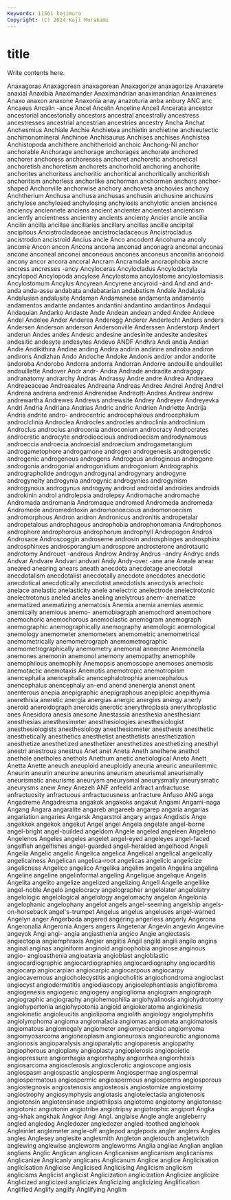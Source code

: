 ```yaml
---
Keywords: 11561 kojimura
Copyright: (C) 2024 Koji Murakami
---
```


# title

Write contents here.



Anaxagoras Anaxagorean anaxagorean Anaxagorize anaxagorize
Anaxarete anaxial Anaxibia Anaximander Anaximandrian anaximandrian Anaximenes Anaxo anaxon anaxone
Anaxonia anay anazoturia anba anbury ANC anc Ancaeus Ancalin -ance
Ancel Ancelin Anceline Ancell Ancerata ancestor ancestorial ancestorially ancestors ancestral
ancestrally ancestress ancestresses ancestrial ancestrian ancestries ancestry Ancha Anchat Anchesmius
Anchiale Anchie Anchietea anchietin anchietine anchieutectic anchimonomineral Anchinoe Anchisaurus Anchises
anchises Anchistea Anchistopoda anchithere anchitherioid anchoic Anchong-Ni anchor anchorable Anchorage
anchorage anchorages anchorate anchored anchorer anchoress anchoresses anchoret anchoretic anchoretical
anchoretish anchoretism anchorets anchorhold anchoring anchorite anchorites anchoritess anchoritic anchoritical
anchoritically anchoritish anchoritism anchorless anchorlike anchorman anchormen anchors anchor-shaped Anchorville
anchorwise anchory anchoveta anchovies anchovy Anchtherium Anchusa anchusa anchusas anchusin
anchusine anchusins anchylose anchylosed anchylosing anchylosis anchylotic ancien ancience anciency
anciennete anciens ancient ancienter ancientest ancientism anciently ancientness ancientry ancients
ancienty Ancier ancile ancilia Ancilin ancilla ancillae ancillaries ancillary ancillas
ancille ancipital ancipitous Ancistrocladaceae ancistrocladaceous Ancistrocladus ancistrodon ancistroid Ancius ancle
Anco ancodont Ancohuma ancoly ancome Ancon ancon Ancona ancona anconad
anconagra anconal anconas ancone anconeal anconei anconeous ancones anconeus anconitis
anconoid ancony ancor ancora ancoral Ancram Ancramdale ancraophobia ancre ancress
ancresses -ancy Ancyloceras Ancylocladus Ancylodactyla ancylopod Ancylopoda ancylose Ancylostoma ancylostome
ancylostomiasis Ancylostomum Ancylus Ancyrean Ancyrene ancyroid -and And and and-
anda anda-assu andabata andabatarian andabatism Andale Andalusia Andalusian andalusite Andaman
Andamanese andamenta andamento andamentos andante andantes andantini andantino andantinos Andaqui
Andaquian Andarko Andaste Ande Andean andean anded Andee Andeee Andel
Andelee Ander Anderea Anderegg Anderer Anderlecht Anders anders Andersen Anderson
anderson Andersonville Anderssen Anderstorp Andert anderun Andes andes Andesic andesine
andesinite andesite andesites andesitic andesyte andesytes Andevo ANDF Andhra Andi
andia Andian Andie Andikithira Andine anding Andira andirin andirine andiroba
andiron andirons Andizhan Ando Andoche Andoke Andonis and/or andor andorite
andoroba Andorobo Andorra andorra Andorran Andorre andouille andouillet andouillette Andover
Andr andr- Andra Andrade andradite andragogy andranatomy andrarchy Andras Andrassy
Andre andre Andrea Andreaea Andreaeaceae Andreaeales Andreana Andreas Andree Andrei
Andrej Andrel Andrena andrena andrenid Andrenidae Andreotti Andres Andrew andrew
andrewartha Andrewes Andrews andrewsite Andrey Andreyev Andreyevka Andri Andria Andriana
Andrias Andric andric Andrien Andriette Andrija Andris andrite andro- androcentric
androcephalous androcephalum androclclinia Androclea Androcles androcles androclinia androclinium Androclus androclus
androconia androconium androcracy Androcrates androcratic androcyte androdioecious androdioecism androdynamous androeccia
androecia androecial androecium androgametangium androgametophore androgamone androgen androgenesis androgenetic androgenic
androgenous androgens Androgeus androginous androgone androgonia androgonial androgonidium androgonium Andrographis
andrographolide androgyn androgynal androgynary androgyne androgyneity androgynia androgynic androgynies androgynism
androgynous androgynus androgyny android androidal androides androids androkinin androl androlepsia
androlepsy Andromache andromache Andromada andromania Andromaque andromed Andromeda andromeda Andromede
andromedotoxin andromonoecious andromonoecism andromorphous Andron andron Andronicus andronitis andropetalar andropetalous
androphagous androphobia androphonomania Androphonos androphore androphorous androphorum androphyll Andropogon Andros
Androsace Androscoggin androseme androsin androsphinges androsphinx androsphinxes androsporangium androspore androsterone
androtauric androtomy Androuet -androus Androw Andrsy Andrus -andry Andryc ands
Andvar Andvare Andvari andvari Andy Andy-over -ane ane Aneale anear
aneared anearing anears aneath anecdota anecdotage anecdotal anecdotalism anecdotalist anecdotally
anecdote anecdotes anecdotic anecdotical anecdotically anecdotist anecdotists anecdysis anechoic anelace
anelastic anelasticity anele anelectric anelectrode anelectrotonic anelectrotonus aneled aneles aneling
anelytrous anem- anematize anematized anematizing anematosis Anemia anemia anemias anemic
anemically anemious anemo- anemobiagraph anemochord anemochore anemochoric anemochorous anemoclastic anemogram
anemograph anemographic anemographically anemography anemologic anemological anemology anemometer anemometers anemometric
anemometrical anemometrically anemometrograph anemometrographic anemometrographically anemometry anemonal anemone Anemonella anemones
anemonin anemonol anemony anemopathy anemophile anemophilous anemophily Anemopsis anemoscope anemoses
anemosis anemotactic anemotaxis Anemotis anemotropic anemotropism anencephalia anencephalic anencephalotrophia anencephalous
anencephalus anencephaly an-end anend anenergia anenst anent anenterous anepia anepigraphic
anepigraphous anepiploic anepithymia anerethisia aneretic anergia anergias anergic anergies anergy
anerly aneroid aneroidograph aneroids anerotic anerythroplasia anerythroplastic anes Anesidora anesis
anesone Anestassia anesthesia anesthesiant anesthesias anesthesimeter anesthesiologies anesthesiologist anesthesiologists anesthesiology
anesthesiometer anesthesis anesthetic anesthetically anesthetics anesthetist anesthetists anesthetization anesthetize anesthetized
anesthetizer anesthetizes anesthetizing anesthyl anestri anestrous anestrus Anet anet Aneta
Aneth anethene anethol anethole anetholes anethols Anethum anetic anetiological Aneto
Anett Anetta Anette aneuch aneuploid aneuploidy aneuria aneuric aneurilemmic Aneurin
aneurin aneurine aneurins aneurism aneurismal aneurismally aneurismatic aneurisms aneurysm aneurysmal
aneurysmally aneurysmatic aneurysms anew Aney Anezeh ANF anfeeld anfract anfractuose
anfractuosity anfractuous anfractuousness anfracture Anfuso ANG anga Angadreme Angadresma angakok
angakoks angakut Angami Angami-naga Angang Angara angaralite angareb angareeb angarep
angaria angarias angariation angaries Angarsk Angarstroi angary angas Angdistis Ange
angekkok angekok angekut Angel angel Angela angelate angel-borne angel-bright angel-builded
angeldom Angele angeled angeleen Angeleno Angelenos Angeles angeles angelet angel-eyed
angeleyes angel-faced angelfish angelfishes angel-guarded angel-heralded angelhood Angeli Angelia Angelic
angelic Angelica angelica Angelical angelical angelically angelicalness Angelican angelica-root angelicas
angelicic angelicize angelicness Angelico angelico Angelika angelim angelin Angelina angelina
Angeline angeline angelinformal angeling Angelique angelique Angelis Angelita angelito angelize
angelized angelizing Angell Angelle angellike angel-noble Angelo angelocracy angelographer angelolater
angelolatry angelologic angelological angelology angelomachy angelon Angelonia angelophanic angelophany angelot
angels angel-seeming angelship angels-on-horseback angel's-trumpet Angelus angelus angeluses angel-warned Angelyn
anger Angerboda angered angering angerless angerly Angerona Angeronalia Angeronia Angers
angers Angetenar Angevin angevin Angevine angeyok Angi angi- angia angiasthenia
angico Angie angiectasis angiectopia angiemphraxis Angier angiitis Angil angild angili
angilo angina anginal anginas anginiform anginoid anginophobia anginose anginous angio-
angioasthenia angioataxia angioblast angioblastic angiocardiographic angiocardiographies angiocardiography angiocarditis angiocarp angiocarpian
angiocarpic angiocarpous angiocarpy angiocavernous angiocholecystitis angiocholitis angiochondroma angioclast angiocyst angiodermatitis
angiodiascopy angioelephantiasis angiofibroma angiogenesis angiogenic angiogeny angioglioma angiogram angiograph angiographic
angiography angiohemophilia angiohyalinosis angiohydrotomy angiohypertonia angiohypotonia angioid angiokeratoma angiokinesis angiokinetic
angioleucitis angiolipoma angiolith angiology angiolymphitis angiolymphoma angioma angiomalacia angiomas angiomata
angiomatosis angiomatous angiomegaly angiometer angiomyocardiac angiomyoma angiomyosarcoma angioneoplasm angioneurosis angioneurotic
angionoma angionosis angioparalysis angioparalytic angioparesis angiopathy angiophorous angioplany angioplasty angioplerosis
angiopoietic angiopressure angiorrhagia angiorrhaphy angiorrhea angiorrhexis angiosarcoma angiosclerosis angiosclerotic angioscope
angiosis angiospasm angiospastic angiosperm Angiospermae angiospermal angiospermatous angiospermic angiospermous angiosperms
angiosporous angiostegnosis angiostenosis angiosteosis angiostomize angiostomy angiostrophy angiosymphysis angiotasis angiotelectasia
angiotenosis angiotensin angiotensinase angiothlipsis angiotome angiotomy angiotonase angiotonic angiotonin angiotribe
angiotripsy angiotrophic angiport Angka ang-khak angkhak Angkor Angl Angl. anglaise
Angle angle angleberry angled angledog Angledozer angledozer angled-toothed anglehook Angleinlet
anglemeter angle-off anglepod anglepods angler anglers Angles angles Anglesey anglesite
anglesmith Angleton angletouch angletwitch anglewing anglewise angleworm angleworms Anglia angliae
Anglian anglian anglians Anglic Anglican anglican Anglicanism anglicanism anglicanisms Anglicanize
Anglicanly anglicans Anglicanum Anglice anglice Anglicisation anglicisation Anglicise Anglicised Anglicising
Anglicism anglicism anglicisms Anglicist anglicist Anglicization anglicization Anglicize anglicize Anglicized
anglicized anglicizes Anglicizing anglicizing Anglification Anglified Anglify anglify Anglifying Anglim
